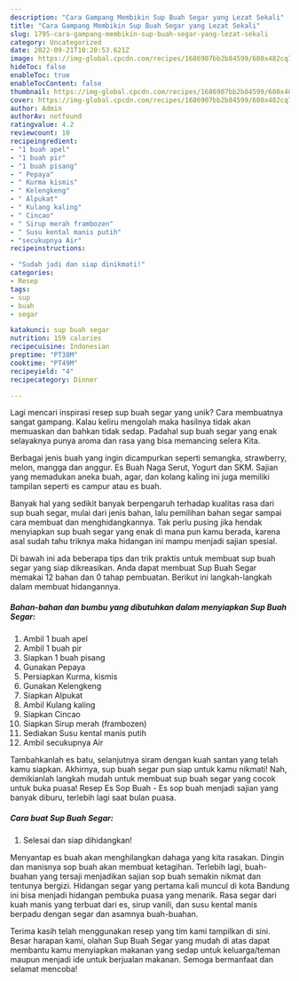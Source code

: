 ```yaml
---
description: "Cara Gampang Membikin Sup Buah Segar yang Lezat Sekali"
title: "Cara Gampang Membikin Sup Buah Segar yang Lezat Sekali"
slug: 1795-cara-gampang-membikin-sup-buah-segar-yang-lezat-sekali
category: Uncategorized
date: 2022-09-21T10:20:53.621Z
image: https://img-global.cpcdn.com/recipes/1686907bb2b84599/680x482cq70/sup-buah-segar-foto-resep-utama.jpg
hideToc: false
enableToc: true
enableTocContent: false
thumbnail: https://img-global.cpcdn.com/recipes/1686907bb2b84599/680x482cq70/sup-buah-segar-foto-resep-utama.jpg
cover: https://img-global.cpcdn.com/recipes/1686907bb2b84599/680x482cq70/sup-buah-segar-foto-resep-utama.jpg
author: Admin
authorAv: notfound
ratingvalue: 4.2
reviewcount: 10
recipeingredient:
- "1 buah apel"
- "1 buah pir"
- "1 buah pisang"
- " Pepaya"
- " Kurma kismis"
- " Kelengkeng"
- " Alpukat"
- " Kulang kaling"
- " Cincao"
- " Sirup merah frambozen"
- " Susu kental manis putih"
- "secukupnya Air"
recipeinstructions:

- "Sudah jadi dan siap dinikmati!"
categories:
- Resep
tags:
- sup
- buah
- segar

katakunci: sup buah segar 
nutrition: 159 calories
recipecuisine: Indonesian
preptime: "PT38M"
cooktime: "PT49M"
recipeyield: "4"
recipecategory: Dinner

---
```





Lagi mencari inspirasi resep sup buah segar yang unik? Cara membuatnya sangat gampang. Kalau keliru mengolah maka hasilnya tidak akan memuaskan dan bahkan tidak sedap. Padahal sup buah segar yang enak selayaknya punya aroma dan rasa yang bisa memancing selera Kita.





Berbagai jenis buah yang ingin dicampurkan seperti semangka, strawberry, melon, mangga dan anggur. Es Buah Naga Serut, Yogurt dan SKM. Sajian yang memadukan aneka buah, agar, dan kolang kaling ini juga memiliki tampilan seperti es campur atau es buah.

Banyak hal yang sedikit banyak berpengaruh terhadap kualitas rasa dari sup buah segar, mulai dari jenis bahan, lalu pemilihan bahan segar sampai cara membuat dan menghidangkannya. Tak perlu pusing jika hendak menyiapkan sup buah segar yang enak di mana pun kamu berada, karena asal sudah tahu triknya maka hidangan ini mampu menjadi sajian spesial.






Di bawah ini ada beberapa tips dan trik praktis untuk membuat sup buah segar yang siap dikreasikan. Anda dapat membuat Sup Buah Segar memakai 12 bahan dan 0 tahap pembuatan. Berikut ini langkah-langkah dalam membuat hidangannya.

<!--inarticleads1-->

##### Bahan-bahan dan bumbu yang dibutuhkan dalam menyiapkan Sup Buah Segar:

1. Ambil 1 buah apel
1. Ambil 1 buah pir
1. Siapkan 1 buah pisang
1. Gunakan  Pepaya
1. Persiapkan  Kurma, kismis
1. Gunakan  Kelengkeng
1. Siapkan  Alpukat
1. Ambil  Kulang kaling
1. Siapkan  Cincao
1. Siapkan  Sirup merah (frambozen)
1. Sediakan  Susu kental manis putih
1. Ambil secukupnya Air


Tambahkanlah es batu, selanjutnya siram dengan kuah santan yang telah kamu siapkan. Akhirnya, sup buah segar pun siap untuk kamu nikmati! Nah, demikianlah langkah mudah untuk membuat sup buah segar yang cocok untuk buka puasa! Resep Es Sop Buah - Es sop buah menjadi sajian yang banyak diburu, terlebih lagi saat bulan puasa. 

<!--inarticleads2-->

##### Cara buat Sup Buah Segar:


1. Selesai dan siap dihidangkan!

Menyantap es buah akan menghilangkan dahaga yang kita rasakan. Dingin dan manisnya sop buah akan membuat ketagihan. Terlebih lagi, buah-buahan yang tersaji menjadikan sajian sop buah semakin nikmat dan tentunya bergizi. Hidangan segar yang pertama kali muncul di kota Bandung ini bisa menjadi hidangan pembuka puasa yang menarik. Rasa segar dari kuah manis yang terbuat dari es, sirup vanili, dan susu kental manis berpadu dengan segar dan asamnya buah-buahan. 

Terima kasih telah menggunakan resep yang tim kami tampilkan di sini. Besar harapan kami, olahan Sup Buah Segar yang mudah di atas dapat membantu kamu menyiapkan makanan yang sedap untuk keluarga/teman maupun menjadi ide untuk berjualan makanan. Semoga bermanfaat dan selamat mencoba!
